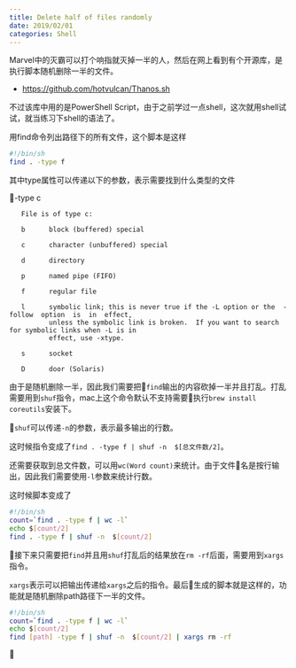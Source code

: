```yaml
---
title: Delete half of files randomly
date: 2019/02/01
categories: Shell
---
```


Marvel中的灭霸可以打个响指就灭掉一半的人，然后在网上看到有个开源库，是执行脚本随机删除一半的文件。
- https://github.com/hotvulcan/Thanos.sh

不过该库中用的是PowerShell Script，由于之前学过一点shell，这次就用shell试试，就当练习下shell的语法了。


用find命令列出路径下的所有文件，这个脚本是这样

```sh
#!/bin/sh
find . -type f
```

其中type属性可以传递以下的参数，表示需要找到什么类型的文件

-type c

       File is of type c:

       b      block (buffered) special

       c      character (unbuffered) special

       d      directory

       p      named pipe (FIFO)

       f      regular file

       l      symbolic link; this is never true if the -L option or the  -follow  option  is  in  effect,
              unless the symbolic link is broken.  If you want to search for symbolic links when -L is in
              effect, use -xtype.

       s      socket

       D      door (Solaris)

由于是随机删除一半，因此我们需要把`find`输出的内容砍掉一半并且打乱。打乱需要用到`shuf`指令，mac上这个命令默认不支持需要执行`brew install coreutils`安装下。

`shuf`可以传递`-n`的参数，表示最多输出的行数。

这时候指令变成了`find . -type f | shuf -n  $[总文件数/2]`。

还需要获取到总文件数，可以用`wc(Word count)`来统计。由于文件名是按行输出，因此我们需要使用`-l`参数来统计行数。

这时候脚本变成了
```sh
#!/bin/sh
count=`find . -type f | wc -l`
echo $[count/2]
find . -type f | shuf -n  $[count/2]
```

接下来只需要把`find`并且用`shuf`打乱后的结果放在`rm -rf`后面，需要用到`xargs`指令。

`xargs`表示可以把输出传递给`xargs`之后的指令。最后生成的脚本就是这样的，功能就是随机删除path路径下一半的文件。

```sh
#!/bin/sh
count=`find . -type f | wc -l`
echo $[count/2]
find [path] -type f | shuf -n  $[count/2] | xargs rm -rf
```


